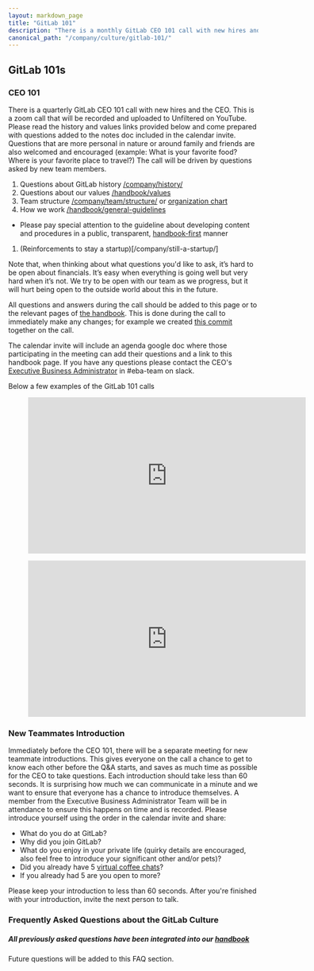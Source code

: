 ```yaml
---
layout: markdown_page
title: "GitLab 101"
description: "There is a monthly GitLab CEO 101 call with new hires and the CEO. This is a zoom call that will be a public stream to YouTube."
canonical_path: "/company/culture/gitlab-101/"
---
```


## GitLab 101s

### CEO 101

There is a quarterly GitLab CEO 101 call with new hires and the CEO. This is a zoom call that will be recorded and uploaded to Unfiltered on YouTube. Please read the history and values links provided below and come prepared with questions added to the notes doc included in the calendar invite. Questions that are more personal in nature or around family and friends are also welcomed and encouraged (example: What is your favorite food? Where is your favorite place to travel?) The call will be driven by questions asked by new team members.

1. Questions about GitLab history [/company/history/](/company/history/)
1. Questions about our values [/handbook/values](/handbook/values/)
2. Team structure [/company/team/structure/](/company/team/structure/) or [organization chart](https://comp-calculator.gitlab.net/org_chart)
3. How we work [/handbook/general-guidelines](/handbook/general-guidelines)
  - Please pay special attention to the guideline about developing content and procedures in a public, transparent, [handbook-first](/handbook/general-guidelines/#handbook-first) manner
1. (Reinforcements to stay a startup)[/company/still-a-startup/]

Note that, when thinking about what questions you'd like to ask, it’s hard to be open about financials. It’s easy when everything is going well but very hard when it’s not. We try to be open with our team as we progress, but it will hurt being open to the outside world about this in the future.

All questions and answers during the call should be added to this page or to the relevant pages of [the handbook](/handbook/). This is done during the call to immediately make any changes; for example we created [this commit](https://gitlab.com/gitlab-com/www-gitlab-com/commit/8cf1b0117dce5439f61e207315f75db96c917056) together on the call.

The calendar invite will include an agenda google doc where those participating in the meeting can add their questions and a link to this handbook page. If you have any questions please contact the CEO's [Executive Business Administrator](/handbook/eba/#executive-business-administrator-team) in #eba-team on slack.

Below a few examples of the GitLab 101 calls

<figure class="video_container">
  <iframe width="560" height="315" src="https://youtube.com/embed/YovTmwsMrQo" frameborder="0" allowfullscreen="true"> </iframe>
</figure>


<figure class="video_container">
  <iframe width="560" height="315" src="https://www.youtube.com/embed/FALTpdV6dsw" frameborder="0" allowfullscreen></iframe>
</figure>


### New Teammates Introduction

Immediately before the CEO 101, there will be a separate meeting for new teammate introductions. This gives everyone on the call a chance to get to know each other before the Q&A starts, and saves as much time as possible for the CEO to take questions. Each introduction should take less than 60 seconds. It is surprising how much we can communicate in a minute and we want to ensure that everyone has a chance to introduce themselves. A member from the Executive Business Administrator Team will be in attendance to ensure this happens on time and is recorded. Please introduce yourself using the order in the calendar invite and share:

  - What do you do at GitLab?
  - Why did you join GitLab?
  - What do you enjoy in your private life (quirky details are encouraged, also feel free to introduce your significant other and/or pets)?
  - Did you already have 5 [virtual coffee chats](/company/culture/all-remote/tips/)?
  - If you already had 5 are you open to more?

Please keep your introduction to less than 60 seconds. After you're finished with your introduction, invite the next person to talk.



### Frequently Asked Questions about the GitLab Culture

##### All previously asked questions have been integrated into our [handbook](/handbook/)

Future questions will be added to this FAQ section.
